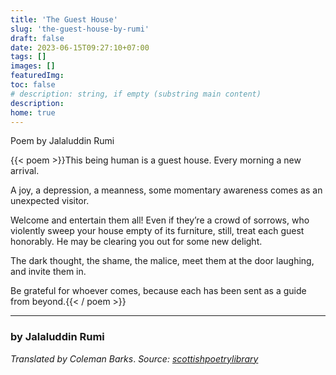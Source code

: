 ```yaml
---
title: 'The Guest House'
slug: 'the-guest-house-by-rumi'
draft: false
date: 2023-06-15T09:27:10+07:00
tags: []
images: []
featuredImg:
toc: false
# description: string, if empty (substring main content)
description:
home: true
---
```


Poem by Jalaluddin Rumi

{{< poem >}}This being human is a guest house.
Every morning a new arrival.

A joy, a depression, a meanness,
some momentary awareness comes
as an unexpected visitor.

Welcome and entertain them all!
Even if they’re a crowd of sorrows,
who violently sweep your house
empty of its furniture,
still, treat each guest honorably.
He may be clearing you out
for some new delight.

The dark thought, the shame, the malice,
meet them at the door laughing,
and invite them in.

Be grateful for whoever comes,
because each has been sent
as a guide from beyond.{{< / poem >}}

---

### by Jalaluddin Rumi

_Translated by Coleman Barks_. _Source: [scottishpoetrylibrary](https://www.scottishpoetrylibrary.org.uk/poem/guest-house/)_
